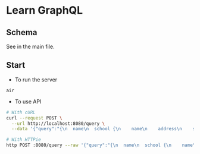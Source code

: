# Learn GraphQL

## Schema

See in the main file.

## Start

- To run the server
```
air
```

- To use API
```bash
# With cURL
curl --request POST \
  --url http://localhost:8080/query \
  --data '{"query":"{\n  name\n  school {\n    name\n    address\n    students {\n      id\n      name\n      totalCourses\n    }\n  }\n}"}'

# With HTTPie
http POST :8080/query --raw '{"query":"{\n  name\n  school {\n    name\n    address\n    students {\n      id\n      name\n      totalCourses\n    }\n  }\n}"}'
```
